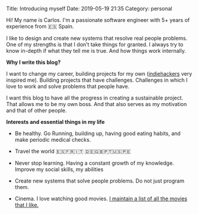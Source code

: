 Title: Introducing myself
Date: 2019-05-19 21:35
Category: personal

Hi! My name is Carlos. I'm a passionate software engineer with 5+ years of experience from 🇪🇸 Spain.

I like to design and create new systems that resolve real people problems. One of my strengths is that I don’t take things for granted. I always try to know in-depth if what they tell me is true. And how things work internally.

**Why I write this blog?**

I want to change my career, building projects for my own ([indiehackers](https://www.indiehackers.com/) very inspired me). Building projects that have challenges. Challenges in which I love to work and solve problems that people have.

I want this blog to have all the progress in creating a sustainable project. That allows me to be my own boss. And that also serves as my motivation and that of other people.

**Interests and essential things in my life**

* Be healthy. Go Running, building up, having good eating habits, and make periodic medical checks.

* Travel the world 🇪🇸🇫🇷🇮🇹 🇩🇪🇬🇧🇵🇹🇺🇸🇵🇪
* Never stop learning. Having a constant growth of my knowledge. Improve my social skills, my abilities

* Create new systems that solve people problems. Do not just program them.
* Cinema. I love watching good movies. [I maintain a list of all the movies that I like.](https://letterboxd.com/escrichov/likes/)

